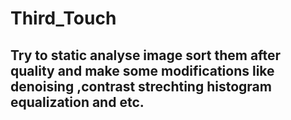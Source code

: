 # Third_Touch

## Try to static analyse image sort them after quality and make some modifications like denoising ,contrast strechting histogram equalization and etc.
